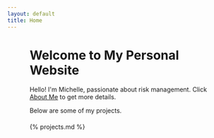 ```yaml
---
layout: default
title: Home
---
```


<div style="margin: 20px auto; width: 80%; max-width: 800px;">
  <h1>Welcome to My Personal Website</h1>
  <p>Hello! I'm Michelle, passionate about risk management. Click <a href="https://michelleziqi.github.io/about%20me/">About Me</a> to get more details.</p>
  <p>Below are some of my projects.</p>

  <div style="margin: 20px 0;">
    {% projects.md %}
  </div>
</div>
